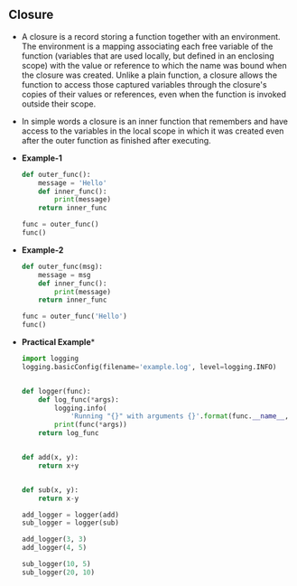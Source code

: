 ## Closure

* A closure is a record storing a function together with an environment. The environment is a mapping associating each free variable of the function (variables that are used locally, but defined in an enclosing scope) with the value or reference to which the name was bound when the closure was created. Unlike a plain function, a closure allows the function to access those captured variables through the closure's copies of their values or references, even when the function is invoked outside their scope.

*  In simple words a closure is an inner function that remembers and have access to the variables in the local scope in which it was created even after the outer function as finished after executing.   

* **Example-1**
  
  ```python
  def outer_func():
      message = 'Hello'
      def inner_func():
          print(message)
      return inner_func
  
  func = outer_func()
  func()
  ```

* **Example-2**
  
  ```python
  def outer_func(msg):
      message = msg
      def inner_func():
          print(message)
      return inner_func
  
  func = outer_func('Hello')
  func()
  ```

* **Practical Example***
  
  ```python
  import logging
  logging.basicConfig(filename='example.log', level=logging.INFO)
  
  
  def logger(func):
      def log_func(*args):
          logging.info(
              'Running "{}" with arguments {}'.format(func.__name__, args))
          print(func(*args))
      return log_func
  
  
  def add(x, y):
      return x+y
  
  
  def sub(x, y):
      return x-y
  
  add_logger = logger(add)
  sub_logger = logger(sub)
  
  add_logger(3, 3)
  add_logger(4, 5)
  
  sub_logger(10, 5)
  sub_logger(20, 10)
  ```





